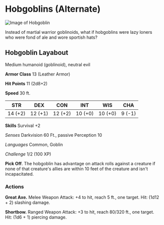 # Hobgoblins (Alternate)

![Image of Hobgoblin](https://www.battlefieldbeers.co.uk/clear_cf/pub-media-catalog-product-h-o-hobgoblin_x520.png)

Instead of martial warrior goblinoids, what if hobgoblins were lazy loners who were fond of ale and wore sportish hats?



## Hobgoblin Layabout

Medium humanoid (goblinoid), neutral evil

**Armor Class** 13 (Leather Armor)

**Hit Points** 11 (2d8+2)

**Speed** 30 ft.

STR | DEX | CON | INT | WIS | CHA| 
------------ | ------------- | ------------- | ------------- | ------------- | -------------
14 (+2) | 12 (+1) | 12 (+2) | 10 (+0) | 10 (+0) | 9 (-1)

**Skills** Survival +2

*Senses* Darkvision 60 Ft., passive Perception 10

*Languages* Common, Goblin

*Challenge* 1/2 (100 XP)

**Pick Off**. The hobgoblin has advantage on attack rolls against a creature if none of that creature's allies are within 10 feet of the creature and isn't incapacitated.

### Actions

**Great Axe.** Melee Weapon Attack: +4 to hit, reach 5 ft., one target. Hit: (1d12 + 2) slashing damage.

**Shortbow.** Ranged Weapon Attack: +3 to hit, reach 80/320 ft., one target. Hit: (1d6 + 1) piercing damage.
